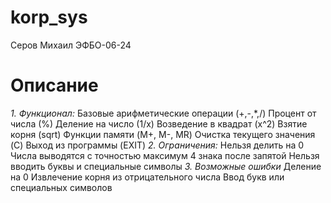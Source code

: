 # korp_sys
Серов Михаил ЭФБО-06-24
# Описание
*1. Функционал:*
Базовые арифметические операции (+,-,*,/)
Процент от числа (%)
Деление на число (1/x)
Возведение в квадрат (x^2)
Взятие корня (sqrt)
Функции памяти (M+, M-, MR)
Очистка текущего значения (C)
Выход из программы (EXIT)
*2. Ограничения:*
Нельзя делить на 0
Числа выводятся с точностью максимум 4 знака после запятой
Нельзя вводить буквы и специальные символы
*3. Возможные ошибки*
Деление на 0
Извлечение корня из отрицательного числа
Ввод букв или специальных символов
